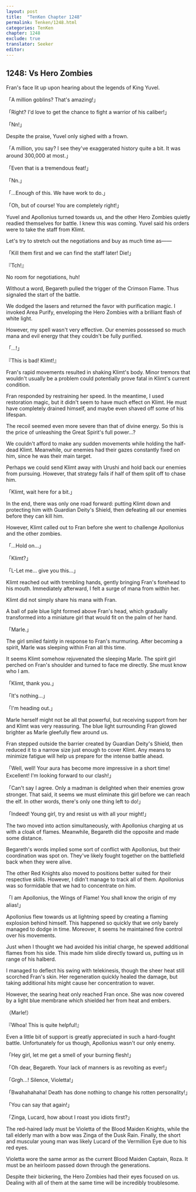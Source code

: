 ```yaml
---
layout: post
title:  "TenKen Chapter 1248"
permalink: Tenken/1248.html
categories: TenKen
chapter: 1248
exclude: true
translator: Seeker
editor: 
---
```

<h2>1248: Vs Hero Zombies</h2>

Fran's face lit up upon hearing about the legends of King Yuvel.

「A million goblins? That's amazing!」

「Right? I'd love to get the chance to fight a warrior of his caliber!」

「Nn!」

Despite the praise, Yuvel only sighed with a frown.

「A million, you say? I see they've exaggerated history quite a bit. It was around 300,000 at most.」

「Even that is a tremendous feat!」

「Nn.」

「...Enough of this. We have work to do.」

「Oh, but of course! You are completely right!」

Yuvel and Apollonius turned towards us, and the other Hero Zombies quietly readied themselves for battle. I knew this was coming. Yuvel said his orders were to take the staff from Klimt.

Let's try to stretch out the negotiations and buy as much time as――

「Kill them first and we can find the staff later! Die!」

『Tch!』

No room for negotiations, huh!

Without a word, Begareth pulled the trigger of the Crimson Flame. Thus signaled the start of the battle.

We dodged the lasers and returned the favor with purification magic. I invoked Area Purify, enveloping the Hero Zombies with a brilliant flash of white light.

However, my spell wasn't very effective. Our enemies possessed so much mana and evil energy that they couldn't be fully purified.

「...!」

『This is bad! Klimt!』

Fran's rapid movements resulted in shaking Klimt's body. Minor tremors that wouldn't usually be a problem could potentially prove fatal in Klimt's current condition.

Fran responded by restraining her speed. In the meantime, I used restoration magic, but it didn't seem to have much effect on Klimt. He must have completely drained himself, and maybe even shaved off some of his lifespan.

The recoil seemed even more severe than that of divine energy. So this is the price of unleashing the Great Spirit's full power...?

We couldn't afford to make any sudden movements while holding the half-dead Klimt. Meanwhile, our enemies had their gazes constantly fixed on him, since he was their main target.

Perhaps we could send Klimt away with Urushi and hold back our enemies from pursuing. However, that strategy fails if half of them split off to chase him.

「Klimt, wait here for a bit.」

In the end, there was only one road forward: putting Klimt down and protecting him with Guardian Deity's Shield, then defeating all our enemies before they can kill him.

However, Klimt called out to Fran before she went to challenge Apollonius and the other zombies.

「...Hold on...」

「Klimt?」

「L-Let me... give you this...」

Klimt reached out with trembling hands, gently bringing Fran's forehead to his mouth. Immediately afterward, I felt a surge of mana from within her.

Klimt did not simply share his mana with Fran.

A ball of pale blue light formed above Fran's head, which gradually transformed into a miniature girl that would fit on the palm of her hand.

「Marle.」

The girl smiled faintly in response to Fran's murmuring. After becoming a spirit, Marle was sleeping within Fran all this time.

It seems Klimt somehow rejuvenated the sleeping Marle. The spirit girl perched on Fran's shoulder and turned to face me directly. She must know who I am.

「Klimt, thank you.」

「It's nothing...」

「I'm heading out.」

Marle herself might not be all that powerful, but receiving support from her and Klimt was very reassuring. The blue light surrounding Fran glowed brighter as Marle gleefully flew around us.

Fran stepped outside the barrier created by Guardian Deity's Shield, then reduced it to a narrow size just enough to cover Klimt. Any means to minimize fatigue will help us prepare for the intense battle ahead.

「Well, well! Your aura has become more impressive in a short time! Excellent! I'm looking forward to our clash!」

「Can't say I agree. Only a madman is delighted when their enemies grow stronger. That said, it seems we must eliminate this girl before we can reach the elf. In other words, there's only one thing left to do!」

「Indeed! Young girl, try and resist us with all your might!」

The two moved into action simultaneously, with Apollonius charging at us with a cloak of flames. Meanwhile, Begareth did the opposite and made some distance.

Begareth's words implied some sort of conflict with Apollonius, but their coordination was spot on. They've likely fought together on the battlefield back when they were alive.

The other Red Knights also moved to positions better suited for their respective skills. However, I didn't manage to track all of them. Apollonius was so formidable that we had to concentrate on him.

「I am Apollonius, the Wings of Flame! You shall know the origin of my alias!」

Apollonius flew towards us at lightning speed by creating a flaming explosion behind himself. This happened so quickly that we only barely managed to dodge in time. Moreover, it seems he maintained fine control over his movements.

Just when I thought we had avoided his initial charge, he spewed additional flames from his side. This made him slide directly toward us, putting us in range of his halberd.

I managed to deflect his swing with telekinesis, though the sheer heat still scorched Fran's skin. Her regeneration quickly healed the damage, but taking additional hits might cause her concentration to waver.

However, the searing heat only reached Fran once. She was now covered by a light blue membrane which shielded her from heat and embers.

（Marle!）

『Whoa! This is quite helpful!』

Even a little bit of support is greatly appreciated in such a hard-fought battle. Unfortunately for us though, Apollonius wasn't our only enemy.

「Hey girl, let me get a smell of your burning flesh!」

「Oh dear, Begareth. Your lack of manners is as revolting as ever!」

「Grgh...! Silence, Violetta!」

「Bwahahahaha! Death has done nothing to change his rotten personality!」

「You can say that again!」

「Zinga, Lucard, how about I roast you idiots first?」

The red-haired lady must be Violetta of the Blood Maiden Knights, while the tall elderly man with a bow was Zinga of the Dusk Rain. Finally, the short and muscular young man was likely Lucard of the Vermillion Eye due to his red eyes.

Violetta wore the same armor as the current Blood Maiden Captain, Roza. It must be an heirloom passed down through the generations.

Despite their bickering, the Hero Zombies had their eyes focused on us. Dealing with all of them at the same time will be incredibly troublesome.
